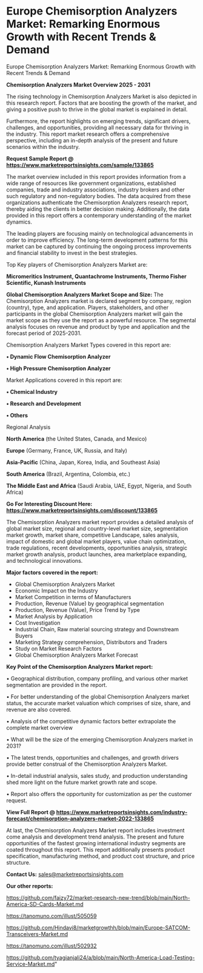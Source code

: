 # Europe Chemisorption Analyzers Market: Remarking Enormous Growth with Recent Trends & Demand
Europe Chemisorption Analyzers Market: Remarking Enormous Growth with Recent Trends & Demand

<Strong> Chemisorption Analyzers Market Overview 2025 - 2031</strong>

The rising technology in Chemisorption Analyzers Market is also depicted in this research report. Factors that are boosting the growth of the market, and giving a positive push to thrive in the global market is explained in detail.

Furthermore, the report highlights on emerging trends, significant drivers, challenges, and opportunities, providing all necessary data for thriving in the industry. This report market research offers a comprehensive perspective, including an in-depth analysis of the present and future scenarios within the industry.

<strong>Request Sample Report @ <a href=https://www.marketreportsinsights.com/sample/133865>https://www.marketreportsinsights.com/sample/133865</a></strong>

The market overview included in this report provides information from a wide range of resources like government organizations, established companies, trade and industry associations, industry brokers and other such regulatory and non-regulatory bodies. The data acquired from these organizations authenticate the Chemisorption Analyzers research report, thereby aiding the clients in better decision making. Additionally, the data provided in this report offers a contemporary understanding of the market dynamics.

The leading players are focusing mainly on technological advancements in order to improve efficiency. The long-term development patterns for this market can be captured by continuing the ongoing process improvements and financial stability to invest in the best strategies.

Top Key players of Chemisorption Analyzers Market are:

<strong>Micromeritics Instrument, Quantachrome Instruments, Thermo Fisher Scientific, Kunash Instruments</strong>

<strong><b>Global Chemisorption Analyzers Market Scope and Size:</b></strong>
The Chemisorption Analyzers market is declared segment by company, region (country), type, and application. Players, stakeholders, and other participants in the global Chemisorption Analyzers market will gain the market scope as they use the report as a powerful resource. The segmental analysis focuses on revenue and product by type and application and the forecast period of 2025-2031.

Chemisorption Analyzers Market Types covered in this report are:

<strong>• Dynamic Flow Chemisorption Analyzer

• High Pressure Chemisorption Analyzer</strong>

Market Applications covered in this report are:

<strong>• Chemical Industry

• Research and Development

• Others</strong> 

Regional Analysis

<strong>North America</strong> (the United States, Canada, and Mexico)

<strong>Europe</strong> (Germany, France, UK, Russia, and Italy)

<strong>Asia-Pacific</strong> (China, Japan, Korea, India, and Southeast Asia)

<strong>South America</strong> (Brazil, Argentina, Colombia, etc.)

<strong>The Middle East and Africa</strong> (Saudi Arabia, UAE, Egypt, Nigeria, and South Africa)

<strong>Go For Interesting Discount Here: <a href=https://www.marketreportsinsights.com/discount/133865>https://www.marketreportsinsights.com/discount/133865</a></strong>

The Chemisorption Analyzers market report provides a detailed analysis of global market size, regional and country-level market size, segmentation market growth, market share, competitive Landscape, sales analysis, impact of domestic and global market players, value chain optimization, trade regulations, recent developments, opportunities analysis, strategic market growth analysis, product launches, area marketplace expanding, and technological innovations.

<strong><b>Major factors covered in the report:</b></strong>
<ul>
  <li>Global Chemisorption Analyzers Market </li>
  <li>Economic Impact on the Industry</li>
  <li>Market Competition in terms of Manufacturers</li>
  <li>Production, Revenue (Value) by geographical segmentation</li>
  <li>Production, Revenue (Value), Price Trend by Type</li>
  <li>Market Analysis by Application</li>
  <li>Cost Investigation</li>
  <li>Industrial Chain, Raw material sourcing strategy and Downstream Buyers</li>
  <li>Marketing Strategy comprehension, Distributors and Traders</li>
  <li>Study on Market Research Factors</li>
  <li>Global Chemisorption Analyzers Market Forecast</li>
</ul>

<strong><b>Key Point of the Chemisorption Analyzers Market report:</b></strong>

• Geographical distribution, company profiling, and various other market segmentation are provided in the report.

• For better understanding of the global Chemisorption Analyzers market status, the accurate market valuation which comprises of size, share, and revenue are also covered.

• Analysis of the competitive dynamic factors better extrapolate the complete market overview

• What will be the size of the emerging Chemisorption Analyzers market in 2031?

• The latest trends, opportunities and challenges, and growth drivers provide better construal of the Chemisorption Analyzers Market.

• In-detail industrial analysis, sales study, and production understanding shed more light on the future market growth rate and scope.

• Report also offers the opportunity for customization as per the customer request.

<strong><b>View Full Report @ <a href=https://www.marketreportsinsights.com/industry-forecast/chemisorption-analyzers-market-2022-133865>https://www.marketreportsinsights.com/industry-forecast/chemisorption-analyzers-market-2022-133865</a></b></strong>


At last, the Chemisorption Analyzers Market report includes investment come analysis and development trend analysis. The present and future opportunities of the fastest growing international industry segments are coated throughout this report. This report additionally presents product specification, manufacturing method, and product cost structure, and price structure.

<strong>Contact Us:</strong>
sales@marketreportsinsights.com

<strong>Our other reports:</strong>

<a href=https://github.com/faizy72/market-research-new-trend/blob/main/North-America-SD-Cards-Market.md>https://github.com/faizy72/market-research-new-trend/blob/main/North-America-SD-Cards-Market.md</a>

<a href=https://tanomuno.com/illust/505059>https://tanomuno.com/illust/505059</a>

<a href=https://github.com/Hindavi8/marketgrowthh/blob/main/Europe-SATCOM-Transceivers-Market.md>https://github.com/Hindavi8/marketgrowthh/blob/main/Europe-SATCOM-Transceivers-Market.md</a>

<a href=https://tanomuno.com/illust/502932>https://tanomuno.com/illust/502932</a>

<a href=https://github.com/tyagianjali24/a/blob/main/North-America-Load-Testing-Service-Market.md>https://github.com/tyagianjali24/a/blob/main/North-America-Load-Testing-Service-Market.md</a>"
